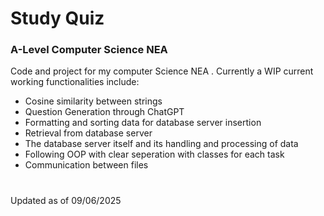 
# **Study Quiz**
### A-Level Computer Science NEA 


Code and project for my computer Science NEA . Currently a WIP current working functionalities include:

- Cosine similarity between strings
- Question Generation through ChatGPT
- Formatting and sorting data for database server insertion
- Retrieval from database server
- The database server itself and its handling and processing of data
- Following OOP with clear seperation with classes for each task
- Communication between files 

#
Updated as of 09/06/2025
